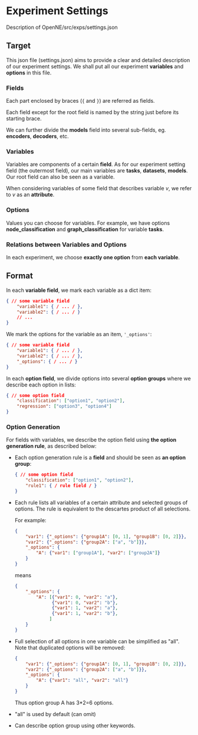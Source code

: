 # Experiment Settings

Description of OpenNE/src/exps/settings.json

## Target

This json file (settings.json) aims to provide a clear and detailed description of our experiment settings. We shall put all our experiment **variables** and **options** in this file.

### Fields

Each part enclosed by braces (`{` and `}`) are referred as fields.

Each field except for the root field is named by the string just before its starting brace.

We can further divide the **models** field into several sub-fields, eg. **encoders**, **decoders**, etc.

### Variables

Variables are components of a certain **field**. As for our experiment setting field (the outermost field), our main variables are **tasks**, **datasets**, **models**. Our root field can also be seen as a variable.

When considering variables of some field that describes variable *v*, we refer to *v* as an **attribute**.

### Options

Values you can choose for variables. For example, we have options **node_classification** and **graph_classification** for variable **tasks**.

### Relations between Variables and Options

In each experiment, we choose **exactly one option** from **each variable**.

## Format

In each **variable field**, we mark each variable as a dict item:

```json
{ // some variable field
    "variable1": { / ... / },
    "variable2": { / ... / }
    // ... 
}
```

We mark the options for the variable as an item, `'_options'`:

```json
{ // some variable field
    "variable1": { / ... / },
    "variable2": { / ... / },
    "_options": { / ... / } 
}
```

In each **option field**, we divide options into several **option groups** where we describe each option in lists:

```json
{ // some option field
    "classification": ["option1", "option2"],
    "regression": ["option3", "option4"]
}
```
### Option Generation

For fields with variables, we describe the option field using **the option generation rule**, as described below:

- Each option generation rule is a **field** and should be seen as **an option group**:

  ```json
  { // some option field
      "classification": ["option1", "option2"],
      "rule1": { / rule field / }
  }
  ```

- Each rule lists all variables of a certain attribute and selected groups of options. The rule is equivalent to the descartes product of all selections.

  For example:

  ```json
  {
      "var1": {"_options": {"group1A": [0, 1], "group1B": [0, 2]}},
      "var2": {"_options": {"group2A": ["a", "b"]}},
      "_options": {
          "A": {"var1": ["group1A"], "var2": ["group2A"]}
      }
  }
  ```

  means

  ```json
  {
      "_options": {
          "A": [{"var1": 0, "var2": "a"},
                {"var1": 0, "var2": "b"},
                {"var1": 1, "var2": "a"},
                {"var1": 1, "var2": "b"},
               ]
      }
  }
  ```

- Full selection of all options in one variable can be simplified as "all". Note that duplicated options will be removed:

  ```json
  {
      "var1": {"_options": {"group1A": [0, 1], "group1B": [0, 2]}},
      "var2": {"_options": {"group2A": ["a", "b"]}},
      "_options": {
          "A": {"var1": "all", "var2": "all"}
      }
  }
  ```

  Thus option group A has 3*2=6 options.

- "all" is used by default (can omit)

- Can describe option group using other keywords.


